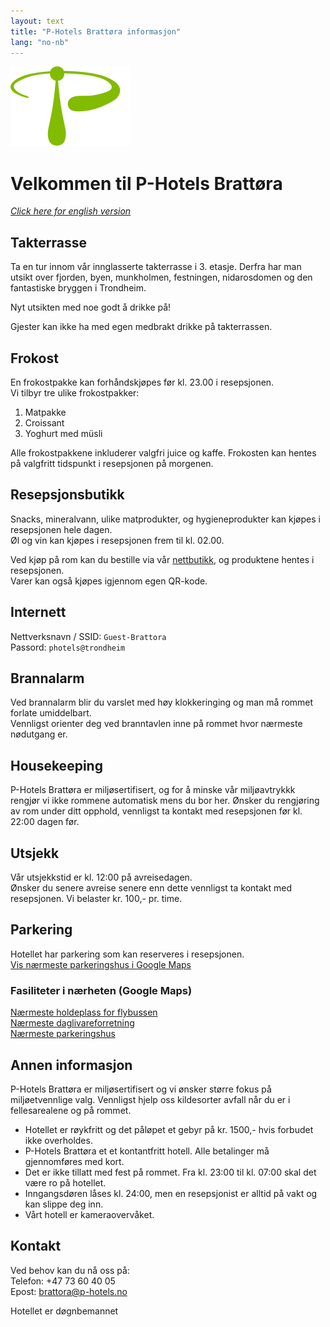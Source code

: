 ```yaml
---
layout: text
title: "P-Hotels Brattøra informasjon"
lang: "no-nb"
---
```


![P-Hotels Logo](/assets/images/photels-logo.svg)

# Velkommen til P-Hotels Brattøra
*[Click here for english version](/info-english)*

## Takterrasse
Ta en tur innom vår innglasserte takterrasse i 3. etasje. Derfra har man utsikt over fjorden, byen, munkholmen, festningen, nidarosdomen og den fantastiske bryggen i Trondheim. 

Nyt utsikten med noe godt å drikke på!

Gjester kan ikke ha med egen medbrakt drikke på takterrassen. 

## Frokost
En frokostpakke kan forhåndskjøpes før kl. 23.00 i resepsjonen.  
Vi tilbyr tre ulike frokostpakker: 

1. Matpakke
2. Croissant
3. Yoghurt med müsli

Alle frokostpakkene inkluderer valgfri juice og kaffe.
Frokosten kan hentes på valgfritt tidspunkt i resepsjonen på morgenen.

## Resepsjonsbutikk
Snacks, mineralvann, ulike matprodukter, og hygieneprodukter kan kjøpes i resepsjonen hele dagen.  
Øl og vin kan kjøpes i resepsjonen frem til kl. 02.00.  

Ved kjøp på rom kan du bestille via vår [nettbutikk](https://favrit.com/nb-no/menu/location/L5q8gazxmA1), og produktene hentes i resepsjonen.  
Varer kan også kjøpes igjennom egen QR-kode. 
    
## Internett
Nettverksnavn / SSID: `Guest-Brattora`  
Passord: `photels@trondheim`

## Brannalarm
Ved brannalarm blir du varslet med høy klokkeringing og man må rommet forlate umiddelbart.  
Vennligst orienter deg ved branntavlen inne på rommet hvor nærmeste nødutgang er.  

## Housekeeping
P-Hotels Brattøra er miljøsertifisert, og for å minske vår miljøavtrykkk rengjør vi ikke rommene automatisk mens du bor her.
Ønsker du rengjøring av rom under ditt opphold, vennligst ta kontakt med resepsjonen før kl. 22:00 dagen før.

## Utsjekk
Vår utsjekkstid er kl. 12:00 på avreisedagen.  
Ønsker du senere avreise senere enn dette vennligst ta kontakt med resepsjonen. Vi belaster kr. 100,- pr. time.

## Parkering
Hotellet har parkering som kan reserveres i resepsjonen.  
[Vis nærmeste parkeringshus i Google Maps](https://goo.gl/maps/7Zoa8xpc1VuATjaL8)

### Fasiliteter i nærheten (Google Maps)  
[Nærmeste holdeplass for flybussen](https://goo.gl/maps/7Zoa8xpc1VuATjaL8)  
[Nærmeste daglivareforretning](https://goo.gl/maps/7Zoa8xpc1VuATjaL8)  
[Nærmeste parkeringshus](https://goo.gl/maps/7Zoa8xpc1VuATjaL8)

## Annen informasjon
P-Hotels Brattøra er miljøsertifisert og vi ønsker større fokus på miljøetvennlige valg.
Vennligst hjelp oss kildesorter avfall når du er i fellesarealene og på rommet.

- Hotellet er røykfritt og det påløpet et gebyr på kr. 1500,- hvis forbudet ikke overholdes.  
- P-Hotels Brattøra et et kontantfritt hotell. Alle betalinger må gjennomføres med kort.  
- Det er ikke tillatt med fest på rommet. Fra kl. 23:00 til kl. 07:00 skal det være ro på hotellet.  
- Inngangsdøren låses kl. 24:00, men en resepsjonist er alltid på vakt og kan slippe deg inn.  
- Vårt hotell er kameraovervåket.

## Kontakt

Ved behov kan du nå oss på:  
Telefon: +47 73 60 40 05  
Epost: [brattora@p-hotels.no](mailto:brattora@p-hotels.no)

Hotellet er døgnbemannet
